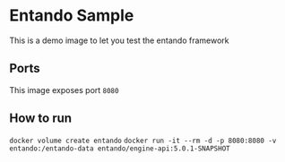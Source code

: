 # Entando Sample

This is a demo image to let you test the entando framework

## Ports

This image exposes port `8080`

## How to run
`docker volume create entando` 
`docker run -it --rm -d -p 8080:8080 -v entando:/entando-data entando/engine-api:5.0.1-SNAPSHOT`
